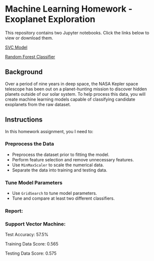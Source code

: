 # Machine Learning Homework - Exoplanet Exploration

This repository contains two Jupyter notebooks. Click the links below to view or download them.

[SVC Model](model_1.ipynb)

[Random Forest Classifier](random_forest.ipynb)
## Background
Over a period of nine years in deep space, the NASA Kepler space telescope has been out on a planet-hunting mission to discover hidden planets outside of our solar system.
To help process this data, you will create machine learning models capable of classifying candidate exoplanets from the raw dataset.
## Instructions
In this homework assignment, you I need to:

### Preprocess the Data

* Preprocess the dataset prior to fitting the model.
* Perform feature selection and remove unnecessary features.
* Use `MinMaxScaler` to scale the numerical data.
* Separate the data into training and testing data.

### Tune Model Parameters

* Use `GridSearch` to tune model parameters.
* Tune and compare at least two different classifiers.

### Report:

### Support Vector Machine:
Test Accuracy: 57.5% 

Training Data Score: 0.565

Testing Data Score: 0.575




